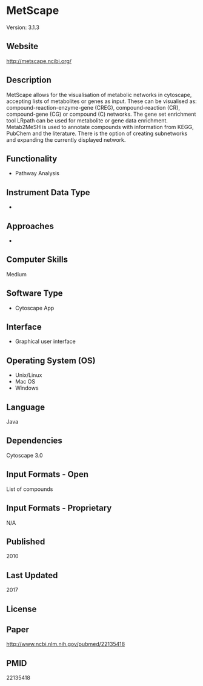 # MetScape
Version: 3.1.3

## Website
http://metscape.ncibi.org/

## Description
MetScape allows for the visualisation of metabolic networks in cytoscape, accepting lists of metabolites or genes as input. These can be visualised as: compound-reaction-enzyme-gene (CREG), compound-reaction (CR), compound-gene (CG) or compound (C) networks. The gene set enrichment tool LRpath can be used for metabolite or gene data enrichment. Metab2MeSH is used to annotate compounds with information from KEGG, PubChem and the literature. There is the option of creating subnetworks and expanding the currently displayed network.

## Functionality
- Pathway Analysis

## Instrument Data Type
-

## Approaches
-

## Computer Skills
Medium

## Software Type
- Cytoscape App

## Interface
- Graphical user interface

## Operating System (OS)
- Unix/Linux
- Mac OS
- Windows

## Language
Java

## Dependencies
Cytoscape 3.0

## Input Formats - Open
List of compounds

## Input Formats - Proprietary
N/A

## Published
2010

## Last Updated
2017

## License

## Paper
http://www.ncbi.nlm.nih.gov/pubmed/22135418

## PMID
22135418
